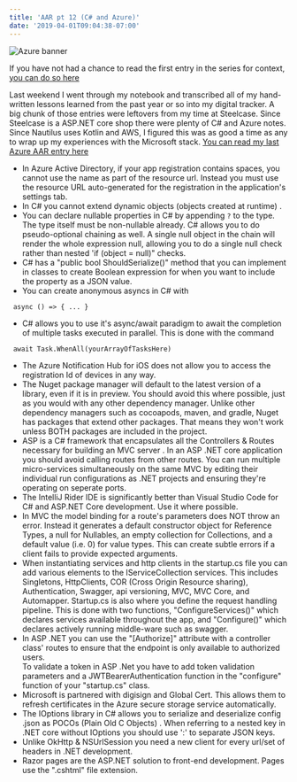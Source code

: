 ```yaml
---
title: 'AAR pt 12 (C# and Azure)'
date: '2019-04-01T09:04:38-07:00'
---
```

![Azure banner](/img/blog/azure.png)

If you have not had a chance to read the first entry in the series for context, <a href="/post/after-action-review-aar/">you can do so here</a> 

Last weekend I went through my notebook and transcribed all of my hand-written lessons learned from the past year or so into my digital tracker.  A big chunk of those entries were leftovers from my time at Steelcase.  Since Steelcase is a ASP.NET core shop there were plenty of C# and Azure notes. Since Nautilus uses Kotlin and AWS, I figured this was as good a time as any to wrap up my experiences with the Microsoft stack.  <a href="/post/aar-pt-3-xamarin-c-azure/">You can read my last Azure AAR entry here</a>

* In Azure Active Directory, if your app registration contains spaces, you cannot use the name as part of the resource url.  Instead you must use the resource URL auto-generated for the registration in the application's settings tab.
* In C# you cannot extend dynamic objects (objects created at runtime)
.
* You can declare nullable properties in C# by appending `?` to the type.  The type itself must be non-nullable already.
 C# allows you to do pseudo-optional chaining as well.  A single null object in the chain will render the whole expression null, allowing you to do a single null check rather than nested 'if (object = null)" checks.
* C# has a "public bool ShouldSerialize()" method that you can implement in classes to create Boolean expression for when you want to include the property as a JSON value.
* You can create anonymous asyncs in C# with


```
 async () => { ... }
```

* C# allows you to use it's async/await paradigm to await the completion of multiple tasks executed in parallel.  This is done with the command 


```
 await Task.WhenAll(yourArrayOfTasksHere)
```

* The Azure Notification Hub for iOS does not allow you to access the registration Id of devices in any way.
* The Nuget package manager will default to the latest version of a library, even if it is in preview.  You should avoid this where possible, just as you would with any other dependency manager. Unlike other dependency managers such as cocoapods, maven, and gradle, Nuget has packages that extend other packages.  That means they won't work unless BOTH packages are included in the project.
* ASP is a C# framework that encapsulates all the Controllers & Routes necessary for building an MVC server
. In an ASP .NET core application you should avoid calling routes from other routes.
 You can run multiple micro-services simultaneously on the same MVC by editing their individual run configurations as .NET projects and ensuring they're operating on seperate ports.
* The IntelliJ Rider IDE is significantly better than Visual Studio Code for C# and ASP.NET Core development.  Use it where possible.
* In MVC the model binding for a route's parameters does NOT throw an error.  Instead it generates a default constructor object for Reference Types, a null for Nullables, an empty collection for Collections, and a default value (i.e. 0) for value types.  This can create subtle errors if a client fails to provide expected arguments.
* When instantiating services and http clients in the startup.cs file you can add various elements to the IServiceCollection services.  This includes Singletons, HttpClients, COR (Cross Origin Resource sharing), Authentication, Swagger, api versioning, MVC, MVC Core, and Automapper.
 Startup.cs is also where you define the request handling pipeline.  This is done with two functions, "ConfigureServices()" which declares services available throughout the app, and "Configure()" which declares actively running middle-ware such as swagger.
* In ASP .NET you can use the "\[Authorize]" attribute with a controller class' routes to ensure that the endpoint is only available to authorized users.  
To validate a token in ASP .Net you have to add token validation parameters and a JWTBearerAuthentication function in the "configure" function of your "startup.cs" class.
* Microsoft is partnered with digisign and Global Cert.  This allows them to refresh certificates in the Azure secure storage service automatically.
* The IOptions library in C# allows you to serialize and deserialize config .json as POCOs (Plain Old C Objects)
. When referring to a nested key in .NET core without IOptions you should use ':' to separate JSON keys.
* Unlike OkHttp & NSUrlSession you need a new client for every url/set of headers in .NET development.
* Razor pages are the ASP.NET solution to front-end development.  Pages use the ".cshtml" file extension.

